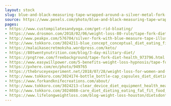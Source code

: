 ```yaml
---
layout: stock
slug: blue-and-black-measuring-tape-wrapped-around-a-silver-metal-fork-53416
source: https://www.pexels.com/photo/blue-and-black-measuring-tape-wrapped-around-a-silver-metal-fork-53416/
pages:
- https://www.custompilatesandyoga.com/get-rid-bloating/
- https://www.drosmon.com/2018/02/06/weight-loss-80-rule/tape-fork-diet-health-53416/
- http://www.peakpx.com/576704/silver-fork-with-blue-measure-tape-illustration
- http://www.tokkoro.com/3024211-blue_concept_conceptual_diet_eating_fitness_fork_health_isolated_lifestyle_loss_lunch_measure_number_one_tape_tape-measure.html
- https://malaikasecretmoksha.wordpress.com/keto/
- https://80twentynutrition.com/blog/3-day-military-diet/
- https://pngtree.com/freebackground/tape-fork-diet-health_973796.html
- https://www.easywillpower.com/5-benefits-weight-loss-hypnosis/tape-fork-diet-health-534161/
- https://pxhere.com/en/photo/949765
- https://thebruceyexperiment.net/2018/07/28/weight-loss-for-women-and-men/
- http://www.tokkoro.com/3024174-bottle_bottle-cap_capsules_diet_dieting_fitness_healthy_measure_measuring-tape_medicine_nutrition_pills_tablets_tape-measure.html
- https://www.forkandknifecreations.com/about/
- http://www.tokkoro.com/3024213-clear_device_diet_equipment_health_measure_measuring-tape_scale_tape-measure_weighing-scale_weight.html
- http://www.tokkoro.com/3024088-care_diet_dieting_eating_fat_fit_food_health_healthy_lifestyle_loss_measure_measurement_nutrition_tape_tomato_weight.html
- https://www.lifelongweightloss.com/blog-weight-loss-houston/dietsdontwork
---
```

